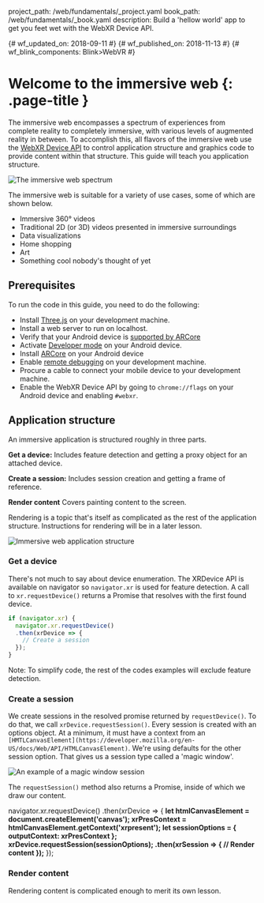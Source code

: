 project_path: /web/fundamentals/_project.yaml
book_path: /web/fundamentals/_book.yaml
description: Build a 'hellow world' app to get you feet wet with the WebXR Device API.

{# wf_updated_on: 2018-09-11 #}
{# wf_published_on: 2018-11-13 #}
{# wf_blink_components: Blink>WebVR #}

# Welcome to the immersive web {: .page-title }

The immersive web encompasses a spectrum of experiences from complete reality to completely immersive, with various levels of augmented reality in between. To accomplish this, all flavors of the immersive web use the [WebXR Device API](https://immersive-web.github.io/webxr-reference/webxr-device-api/) to control application structure and graphics code to provide content within that structure. This guide will teach you application structure.

![The immersive web spectrum](/web/fundamentals/immersive/images/immersive-spectrum.png)

The immersive web is suitable for a variety of use cases, some of which are shown below.

* Immersive 360° videos
* Traditional 2D (or 3D) videos presented in immersive surroundings
* Data visualizations
* Home shopping
* Art
* Something cool nobody's thought of yet

## Prerequisites

To run the code in this guide, you need to do the following:

* Install [Three.js](https://threejs.org/) on your development machine.
* Install a web server to run on localhost.
* Verify that your Android device is [supported by ARCore](/ar/discover/supported-devices)
* Activate [Developer mode](https://developer.android.com/studio/debug/dev-options) on your Android device.
* Install [ARCore](https://play.google.com/store/apps/details?id=com.google.ar.core&e=-EnableAppDetailsPageRedesign) on your Android device
* Enable [remote debugging](/web/tools/chrome-devtools/remote-debugging/) on your development machine.
* Procure a cable to connect your mobile device to your development machine.
* Enable the WebXR Device API by going to `chrome://flags` on your Android device and enabling `#webxr`.

## Application structure

An immersive application is structured roughly in three parts.

**Get a device:** Includes feature detection and getting a proxy object for an attached device.

**Create a session:** Includes session creation and getting a frame of reference.

**Render content** Covers painting content to the screen.

Rendering is a topic that's itself as complicated as the rest of the application structure. Instructions for rendering will be in a later lesson.

![Immersive web application structure](/web/fundamentals/immersive/images/app-structure.png)

### Get a device

There's not much to say about device enumeration. The XRDevice API is available on navigator so `navigator.xr` is used for feature detection. A call to `xr.requestDevice()` returns a Promise that resolves with the first found device.

```javascript
if (navigator.xr) {
  navigator.xr.requestDevice()
  .then(xrDevice => {
    // Create a session
  });
}
```

Note: To simplify code, the rest of the codes examples will exclude feature detection.

### Create a session

We create sessions in the resolved promise returned by `requestDevice()`. To do that, we call `xrDevice.requestSession()`. Every session is created with an options object. At a minimum, it must have a context from an `[HMTLCanvasElement](https://developer.mozilla.org/en-US/docs/Web/API/HTMLCanvasElement)`. We're using defaults for the other session option. That gives us a session type called a 'magic window'.

![An example of a magic window session](magic-window.png)

The `requestSession()` method also returns a Promise, inside of which we draw our content.

navigator.xr.requestDevice()
.then(xrDevice => {
  **let htmlCanvasElement = document.createElement('canvas');
  xrPresContext = htmlCanvasElement.getContext('xrpresent');
  let sessionOptions = { outputContext: xrPresContext };
  xrDevice.requestSession(sessionOptions);
  .then(xrSession => {
    // Render content
  });**
});

### Render content

Rendering content is complicated enough to merit its own lesson.

